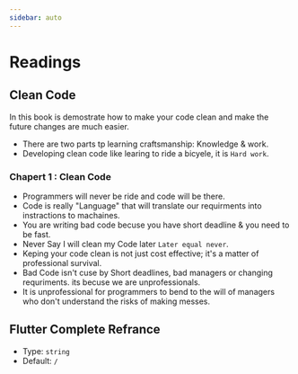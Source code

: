 ```yaml
---
sidebar: auto
---
```


# Readings

## Clean Code

In this book is demostrate how to make your code clean and make the future changes are much easier. 
   
 - There are two parts tp learning craftsmanship: Knowledge & work.
 - Developing clean code like learing to ride a bicyele, it is `Hard work`.

### Chapert 1 : Clean Code
- Programmers will never be ride and code will be there.
- Code is really "Language" that will translate our requirments into instractions to machaines.
- You are writing bad code becuse you have short deadline & you need to be fast.
- Never Say I will clean my Code later `Later equal never`.
- Keping your code clean is not just cost effective; it's a matter of professional survival.
- Bad Code isn't cuse by Short deadlines, bad managers or changing requriments. its becuse we are unprofessionals.
- It is unprofessional for programmers to bend to the will of managers who don't understand the risks of making messes.


 
    

## Flutter Complete Refrance

- Type: `string`
- Default: `/`

 
